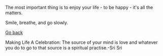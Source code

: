 The most important thing is to
enjoy your life - to be happy -
it's all the matters.

Smile, breathe, and go slowly.

[Go back](../quote.md)

Making Life A Celebration:
The source of your mind is 
love and whatever you do to 
go to that source is a 
spiritual practise.-Sri Sri
